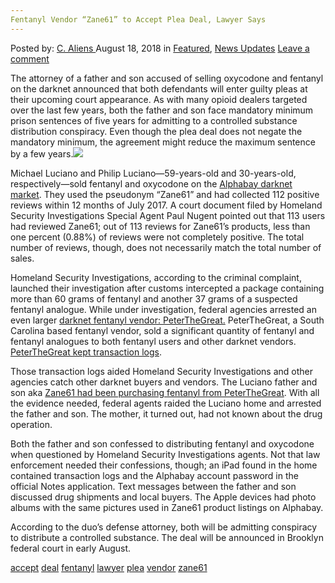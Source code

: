 ```yaml
---
Fentanyl Vendor “Zane61” to Accept Plea Deal, Lawyer Says
---
```

<article class="post-listing post-26576 post type-post status-publish format-standard has-post-thumbnail hentry 
 tag-accept tag-deal tag-fentanyl tag-lawyer tag-plea tag-vendor tag-zane61">
<div class="post-inner">
<span>Posted by: <a href="https://www.deepdotweb.com/author/caliens/" title="">C. Aliens </a></span>
<span>August 18, 2018</span>
<span>in <a href="https://www.deepdotweb.com/category/deepdot-news/" rel="category tag">Featured</a>, <a href="https://www.deepdotweb.com/category/news-updates/" rel="category tag">News Updates</a></span>
<span><a href="https://www.deepdotweb.com/2018/08/18/fentanyl-vendor-zane61-to-accept-plea-deal-lawyer-says/#respond">Leave a comment</a></span>


<p>The attorney of a father and son accused of selling oxycodone and fentanyl on the darknet announced that both defendants will enter guilty pleas at their upcoming court appearance. As with many opioid dealers targeted over the last few years, both the father and son face mandatory minimum prison sentences of five years for admitting to a controlled substance distribution conspiracy. Even though the plea deal does not negate the mandatory minimum, the agreement might reduce the maximum sentence by a few years.<img class="wp-image-26580 aligncenter" src="/imgs/2018/08/word-image-31.jpeg" srcset="/imgs/2018/08/word-image-31.jpeg 660w, /imgs/2018/08/word-image-31-300x150.jpeg 300w" sizes="(max-width: 660px) 100vw, 660px" /></p>
<p>Michael Luciano and Philip Luciano—59-years-old and 30-years-old, respectively—sold fentanyl and oxycodone on the <a href="https://www.deepdotweb.com/tag/alphabay/">Alphabay darknet market</a>. They used the pseudonym “Zane61” and had collected 112 positive reviews within 12 months of July 2017. A court document filed by Homeland Security Investigations Special Agent Paul Nugent pointed out that 113 users had reviewed Zane61; out of 113 reviews for Zane61’s products, less than one percent (0.88%) of reviews were not completely positive. The total number of reviews, though, does not necessarily match the total number of sales.</p>
<p>Homeland Security Investigations, according to the criminal complaint, launched their investigation after customs intercepted a package containing more than 60 grams of fentanyl and another 37 grams of a suspected fentanyl analogue. While under investigation, federal agencies arrested an even larger <a href="https://www.deepdotweb.com/2018/05/24/alphabay-vendor-peterthegreat-sentenced-to-15-years/">darknet fentanyl vendor: PeterTheGreat.</a> PeterTheGreat, a South Carolina based fentanyl vendor, sold a significant quantity of fentanyl and fentanyl analogues to both fentanyl users and other darknet vendors. <a href="https://www.deepdotweb.com/2017/05/27/grand-jury-indicts-u-47-vendor-peterthegreat/">PeterTheGreat kept transaction logs</a>.</p>
<p>Those transaction logs aided Homeland Security Investigations and other agencies catch other darknet buyers and vendors. The Luciano father and son aka <a href="https://www.deepdotweb.com/2017/09/05/former-vendors-records-used-catch-father-son-darknet-team/">Zane61 had been purchasing fentanyl from PeterTheGreat</a>. With all the evidence needed, federal agents raided the Luciano home and arrested the father and son. The mother, it turned out, had not known about the drug operation.</p>
<p>Both the father and son confessed to distributing fentanyl and oxycodone when questioned by Homeland Security Investigations agents. Not that law enforcement needed their confessions, though; an iPad found in the home contained transaction logs and the Alphabay account password in the official Notes application. Text messages between the father and son discussed drug shipments and local buyers. The Apple devices had photo albums with the same pictures used in Zane61 product listings on Alphabay.</p>
<p>According to the duo’s defense attorney, both will be admitting conspiracy to distribute a controlled substance. The deal will be announced in Brooklyn federal court in early August.</p>
</div>
<a href="https://www.deepdotweb.com/tag/accept/" rel="tag">accept</a> <a href="https://www.deepdotweb.com/tag/deal/" rel="tag">deal</a> <a href="https://www.deepdotweb.com/tag/fentanyl/" rel="tag">fentanyl</a> <a href="https://www.deepdotweb.com/tag/lawyer/" rel="tag">lawyer</a> <a href="https://www.deepdotweb.com/tag/plea/" rel="tag">plea</a> <a href="https://www.deepdotweb.com/tag/vendor/" rel="tag">vendor</a> <a href="https://www.deepdotweb.com/tag/zane61/" rel="tag">zane61</a></span> <span style="display:none" class="updated">2018-08-18<a href="https://www.deepdotweb.com/author/caliens/" title="Posts by C. Aliens" rel="author">C. Aliens</a></strong></div>
</div>
</article>

